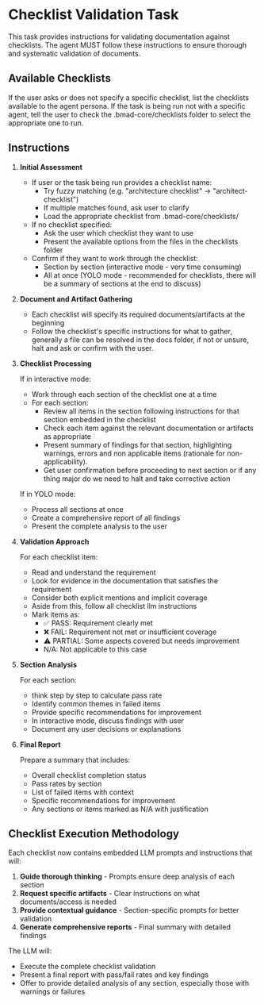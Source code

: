 # Checklist Validation Task

This task provides instructions for validating documentation against checklists.
The agent MUST follow these instructions to ensure thorough and systematic
validation of documents.

## Available Checklists

If the user asks or does not specify a specific checklist, list the checklists
available to the agent persona. If the task is being run not with a specific
agent, tell the user to check the .bmad-core/checklists folder to select the
appropriate one to run.

## Instructions

1. **Initial Assessment**
   - If user or the task being run provides a checklist name:
     - Try fuzzy matching (e.g. "architecture checklist" ->
       "architect-checklist")
     - If multiple matches found, ask user to clarify
     - Load the appropriate checklist from .bmad-core/checklists/
   - If no checklist specified:
     - Ask the user which checklist they want to use
     - Present the available options from the files in the checklists folder
   - Confirm if they want to work through the checklist:
     - Section by section (interactive mode - very time consuming)
     - All at once (YOLO mode - recommended for checklists, there will be a
       summary of sections at the end to discuss)

2. **Document and Artifact Gathering**
   - Each checklist will specify its required documents/artifacts at the
     beginning
   - Follow the checklist's specific instructions for what to gather, generally
     a file can be resolved in the docs folder, if not or unsure, halt and ask
     or confirm with the user.

3. **Checklist Processing**

   If in interactive mode:
   - Work through each section of the checklist one at a time
   - For each section:
     - Review all items in the section following instructions for that section
       embedded in the checklist
     - Check each item against the relevant documentation or artifacts as
       appropriate
     - Present summary of findings for that section, highlighting warnings,
       errors and non applicable items (rationale for non-applicability).
     - Get user confirmation before proceeding to next section or if any thing
       major do we need to halt and take corrective action

   If in YOLO mode:
   - Process all sections at once
   - Create a comprehensive report of all findings
   - Present the complete analysis to the user

4. **Validation Approach**

   For each checklist item:
   - Read and understand the requirement
   - Look for evidence in the documentation that satisfies the requirement
   - Consider both explicit mentions and implicit coverage
   - Aside from this, follow all checklist llm instructions
   - Mark items as:
     - ✅ PASS: Requirement clearly met
     - ❌ FAIL: Requirement not met or insufficient coverage
     - ⚠️ PARTIAL: Some aspects covered but needs improvement
     - N/A: Not applicable to this case

5. **Section Analysis**

   For each section:
   - think step by step to calculate pass rate
   - Identify common themes in failed items
   - Provide specific recommendations for improvement
   - In interactive mode, discuss findings with user
   - Document any user decisions or explanations

6. **Final Report**

   Prepare a summary that includes:
   - Overall checklist completion status
   - Pass rates by section
   - List of failed items with context
   - Specific recommendations for improvement
   - Any sections or items marked as N/A with justification

## Checklist Execution Methodology

Each checklist now contains embedded LLM prompts and instructions that will:

1. **Guide thorough thinking** - Prompts ensure deep analysis of each section
2. **Request specific artifacts** - Clear instructions on what documents/access
   is needed
3. **Provide contextual guidance** - Section-specific prompts for better
   validation
4. **Generate comprehensive reports** - Final summary with detailed findings

The LLM will:

- Execute the complete checklist validation
- Present a final report with pass/fail rates and key findings
- Offer to provide detailed analysis of any section, especially those with
  warnings or failures
